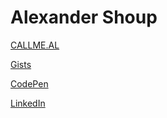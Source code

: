 # Alexander Shoup

[CALLME.AL](//callme.al)

[Gists](//gists.github.com/4-x)

[CodePen](//codepen.io/salt/collections/public)

[LinkedIn](//linkedin.com/in/shoup)
